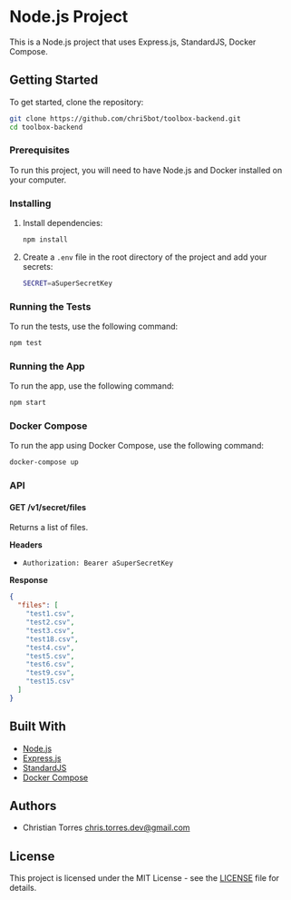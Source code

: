 # Node.js Project

This is a Node.js project that uses Express.js, StandardJS, Docker Compose.

## Getting Started

To get started, clone the repository:

```bash
git clone https://github.com/chri5bot/toolbox-backend.git
cd toolbox-backend
```

### Prerequisites

To run this project, you will need to have Node.js and Docker installed on your computer.

### Installing

1. Install dependencies:

   ```bash
   npm install
   ```

2. Create a `.env` file in the root directory of the project and add your secrets:

   ```bash
   SECRET=aSuperSecretKey
   ```

### Running the Tests

To run the tests, use the following command:

```bash
npm test
```

### Running the App

To run the app, use the following command:

```bash
npm start
```

### Docker Compose

To run the app using Docker Compose, use the following command:

```bash
docker-compose up
```

### API

#### GET /v1/secret/files

Returns a list of files.

**Headers**

- `Authorization: Bearer aSuperSecretKey`

**Response**

```json
{
  "files": [
    "test1.csv",
    "test2.csv",
    "test3.csv",
    "test18.csv",
    "test4.csv",
    "test5.csv",
    "test6.csv",
    "test9.csv",
    "test15.csv"
  ]
}
```

## Built With

- [Node.js](https://nodejs.org/)
- [Express.js](https://expressjs.com/)
- [StandardJS](https://standardjs.com/)
- [Docker Compose](https://docs.docker.com/compose/)

## Authors

- Christian Torres <chris.torres.dev@gmail.com>

## License

This project is licensed under the MIT License - see the [LICENSE](LICENSE) file for details.
